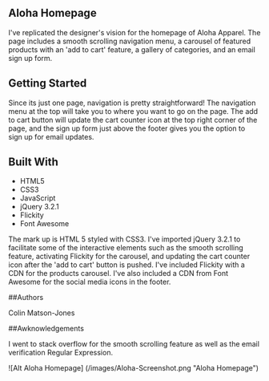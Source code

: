 ## Aloha Homepage

I've replicated the designer's vision for the homepage of Aloha Apparel. The page includes a smooth scrolling navigation menu, a carousel of featured products with an 'add to cart' feature, a gallery of categories, and an email sign up form.

## Getting Started

Since its just one page, navigation is pretty straightforward! The navigation menu at the top will take you to where you want to go on the page. The add to cart button will update the cart counter icon at the top right corner of the page, and the sign up form just above the footer gives you the option to sign up for email updates.

## Built With

* HTML5
* CSS3
* JavaScript
* jQuery 3.2.1
* Flickity
* Font Awesome 



The mark up is HTML 5 styled with CSS3. I've imported jQuery 3.2.1 to facilitate some of the interactive elements such as the smooth scrolling feature, activating Flickity for the carousel, and updating the cart counter icon after the 'add to cart' button is pushed. I've included Flickity with a CDN for the products carousel. I've also included a CDN from Font Awesome for the social media icons in the footer.

##Authors

Colin Matson-Jones

##Awknowledgements

I went to stack overflow for the smooth scrolling feature as well as the email verification Regular Expression.

![Alt Aloha Homepage] (/images/Aloha-Screenshot.png "Aloha Homepage")